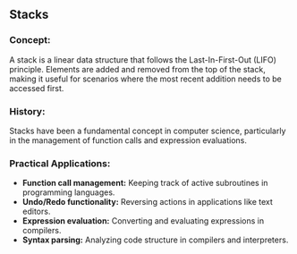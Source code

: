 ## Stacks

### Concept:

A stack is a linear data structure that follows the Last-In-First-Out (LIFO) principle. Elements are added and removed from the top of the stack, making it useful for scenarios where the most recent addition needs to be accessed first.

### History:

Stacks have been a fundamental concept in computer science, particularly in the management of function calls and expression evaluations.

### Practical Applications:

- **Function call management:** Keeping track of active subroutines in programming languages.
- **Undo/Redo functionality:** Reversing actions in applications like text editors.
- **Expression evaluation:** Converting and evaluating expressions in compilers.
- **Syntax parsing:** Analyzing code structure in compilers and interpreters.
